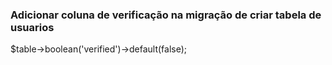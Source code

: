 ### Adicionar coluna de verificação na migração de criar tabela de usuarios

$table->boolean('verified')->default(false);

